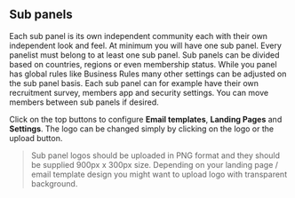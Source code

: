 ## Sub panels  

Each sub panel is its own independent community each with their own independent look and feel. At minimum you will have one sub panel. Every panelist must belong to at least one sub panel. Sub panels can be divided based on countries, regions or even membership status. While you panel has global rules like Business Rules many other settings can be adjusted on the sub panel basis. Each sub panel can for example have their own recruitment survey, members app and security settings. You can move members between sub panels if desired.

Click on the top buttons to configure **Email templates**, **Landing Pages** and **Settings**. The logo can be changed simply by clicking on the logo or the upload button.

> Sub panel logos should be uploaded in PNG format and they should be supplied 900px x 300px size. Depending on your landing page / email template design you might want to upload logo with transparent background.
